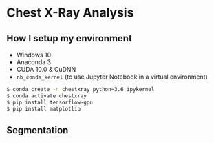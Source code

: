 # Chest X-Ray Analysis

## How I setup my environment
- Windows 10
- Anaconda 3
- CUDA 10.0 & CuDNN
- `nb_conda_kernel` (to use Jupyter Notebook in a virtual environment)

```bash
$ conda create -n chestxray python=3.6 ipykernel
$ conda activate chestxray
$ pip install tensorflow-gpu
$ pip install matplotlib
```

## Segmentation

